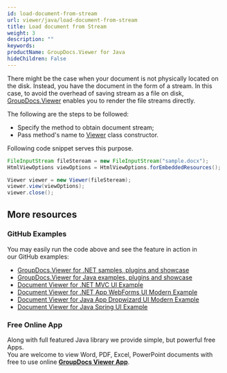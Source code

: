```yaml
---
id: load-document-from-stream
url: viewer/java/load-document-from-stream
title: Load document from Stream
weight: 3
description: ""
keywords: 
productName: GroupDocs.Viewer for Java
hideChildren: False
---
```


There might be the case when your document is not physically located on the disk. Instead, you have the document in the form of a stream. In this case, to avoid the overhead of saving stream as a file on disk, [GroupDocs.Viewer](https://products.groupdocs.com/viewer/java) enables you to render the file streams directly.

The following are the steps to be followed:

* Specify the method to obtain document stream;
* Pass method's name to [Viewer](https://apireference.groupdocs.com/java/viewer/com.groupdocs.viewer/Viewer) class constructor.

Following code snippet serves this purpose.

```java
FileInputStream fileSteream = new FileInputStream("sample.docx");
HtmlViewOptions viewOptions = HtmlViewOptions.forEmbeddedResources();

Viewer viewer = new Viewer(fileSteream);
viewer.view(viewOptions);
viewer.close();
```

## More resources

### GitHub Examples

You may easily run the code above and see the feature in action in our GitHub examples:

* [GroupDocs.Viewer for .NET samples, plugins and showcase](https://github.com/groupdocs-viewer/GroupDocs.Viewer-for-.NET)
* [GroupDocs.Viewer for Java examples, plugins and showcase](https://github.com/groupdocs-viewer/GroupDocs.Viewer-for-Java)
* [Document Viewer for .NET MVC UI Example](https://github.com/groupdocs-viewer/GroupDocs.Viewer-for-.NET-MVC)
* [Document Viewer for .NET App WebForms UI Modern Example](https://github.com/groupdocs-viewer/GroupDocs.Viewer-for-.NET-WebForms)
* [Document Viewer for Java App Dropwizard UI Modern Example](https://github.com/groupdocs-viewer/GroupDocs.Viewer-for-Java-Dropwizard)
* [Document Viewer for Java Spring UI Example](https://github.com/groupdocs-viewer/GroupDocs.Viewer-for-Java-Spring)

### Free Online App

Along with full featured Java library we provide simple, but powerful free Apps.  
You are welcome to view Word, PDF, Excel, PowerPoint documents with free to use online **[GroupDocs Viewer App](https://products.groupdocs.app/viewer)**.
